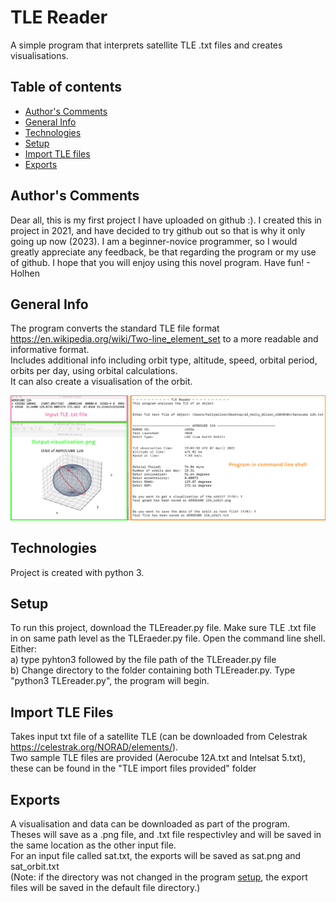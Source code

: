 # TLE Reader

A simple program that interprets satellite TLE .txt files and creates visualisations.

## Table of contents
* [Author's Comments](#author's-comments)
* [General Info](#general-info)
* [Technologies](#technologies)
* [Setup](#setup)
* [Import TLE files](#import-tle-files)
* [Exports](#exports)

## Author's Comments
Dear all, this is my first project I have uploaded on github :). I created this in project in 2021, and have decided to try github out so that is why it only going up now (2023). I am a beginner-novice programmer, so I would greatly appreciate any feedback, be that regarding the program or my use of github. I hope that you will enjoy using this novel program. Have fun! - Holhen

## General Info
The program converts the standard TLE file format https://en.wikipedia.org/wiki/Two-line_element_set to a more readable and informative format.\
Includes additional info including orbit type, altitude, speed, orbital period, orbits per day, using orbital calculations.\
It can also create a visualisation of the orbit.

![Example Picture](./images/example_2.png)

## Technologies
Project is created with python 3.

## Setup
To run this project, download the TLEreader.py file. Make sure TLE .txt file in on same path level as the TLEraeder.py file. Open the command line shell.\
Either:\
a) type pyhton3 followed by the file path of the TLEreader.py file \
b) Change directory to the folder containing both TLEreader.py. Type "python3 TLEreader.py", the program will begin.

## Import TLE Files
Takes input txt file of a satellite TLE (can be downloaded from Celestrak https://celestrak.org/NORAD/elements/).\
Two sample TLE files are provided (Aerocube 12A.txt and Intelsat 5.txt), these can be found in the "TLE import files provided" folder

## Exports
A visualisation and data can be downloaded as part of the program.\
Theses will save as a .png file, and .txt file respectivley and will be saved in the same location as the other input file.\
For an input file called sat.txt, the exports will be saved as sat.png and sat_orbit.txt\
(Note: if the directory was not changed in the program [setup](#setup), the export files will be saved in the default file directory.)

